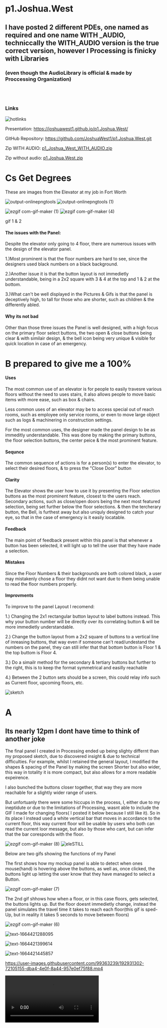 # p1.Joshua.West

## I have posted 2 different PDEs, one named as required and one name WITH _AUDIO, techniccally the WITH_AUDIO version is the true correct version, however I Processing is finicky with Libraries
### (even though the AudioLibrary is official & made by Proccessing Organization) 
 <br></br>
 
### Links
![hotlinks](https://user-images.githubusercontent.com/99363239/193041916-fca2f891-d22f-40f9-8059-53038e3eecbe.png)

Presentation: 
https://joshuawest1.github.io/p1.Joshua.West/

GitHub Repository:
https://github.com/JoshuaWest1/p1.Joshua.West.git



Zip WITH AUDIO: [p1_Joshua_West_WITH_AUDIO.zip](https://github.com/JoshuaWest1/p1.Joshua.West/files/9670822/p1_Joshua_West_WITH_AUDIO.zip)


Zip without audio: [p1.Joshua.West.zip](https://github.com/JoshuaWest1/p1.Joshua.West/files/9670824/p1.Joshua.West.zip)



# Cs Get Degrees
These are images from the Elevator at my job in Fort Worth 

![output-onlinepngtools](https://user-images.githubusercontent.com/99363239/192914724-e7fcd9c2-571e-40fe-8f60-02a278bf6815.png)
![output-onlinepngtools (1)](https://user-images.githubusercontent.com/99363239/192915004-5f21b39b-be91-44d1-9bc9-6ed07f33c69f.png)

![ezgif com-gif-maker (1)](https://user-images.githubusercontent.com/99363239/192916133-3d9352f4-60ad-47d5-82e5-324107d95644.gif)
![ezgif com-gif-maker (4)](https://user-images.githubusercontent.com/99363239/192916691-f2f46386-1815-40fd-9e55-b8a289c58fda.gif)



gif 1 & 2

#### The issues with the Panel:

Despite the elevator only going to 4 floor, there are numerous issues with the design of the elevator panel.

1.)Most prominent is that the floor numbers are hard to see, since the designers used black numbers on a black background.

2.)Another issue it is that the button layout is not immedietly understandable, being in a 2x2 square with 3 & 4 at the top and 1 & 2 at the bottom.

3.)What can't be well displayed in the Pictures & Gifs is that the panel is deceptively high, to tall for those who are shorter, such as children & the differently abled.


#### Why its not bad

Other than those three issues the Panel is well designed, with a high focus on the primary floor select buttons, the two open & close buttons being clear & with similair design, & the bell icon being very unique & visible for quick location in case of an emergency.


# B prepared to give me a 100%
#### Uses

The most common use of an elevator is for people to easily travesre various floors without the need to uses stairs, it also allows people to move basic items with more ease, such as box & chairs.


Less common uses of an elevator may be to access special out of reach rooms, such as employee only service rooms, or even to move large object such as logs & machinering in construction settings.

For the most common uses, the designer made the panel design to be as immeditly understandable. This was done by making the primary buttons, the floor selection buttons, the center peice & the most prominent feature.

#### Sequnce
The common sequence of actions is for a person(s) to enter the elevator, to select their desired floors, & to press the "Close Door" button

#### Clarity
The Elevator shows the user how to use it by presenting the Floor selection buttons as the most prominent feature, closest to the users reach.
Secondary actions, such as close/open doors being the next most featured selection, being set further below the floor selections. & then the tercherary button, the Bell, is furthest away but also uniquly designed to catch your eye, so that in the case of emergency is it easily locatable.

#### Feedback
The main point of feedback present within this panel is that whenever a button has been selected, it will light up to tell the user that they have made a selection.

#### Mistakes
Since the Floor Numbers & their backgrounds are both colored black, a user may mistakenly chose a floor they didnt not want due to them being unable to read the floor numbers properly.

#### Improvments
To improve to the panel Layout I recomend:

1.) Changing the 2x1 rectangular button layout to label buttons instead. This why your button number will be directly over its correlating button & will be more immedietly understandable.

2.) Change the button layout from a 2x2 square of buttons to a vertical line of inreasing buttons, that way even if someone can't read/undestand the numbers on the panel, they can still infer that that bottom button is Floor 1 & the top buttom is Floor 4.

3.) Do a simailr method for the secondary & tertiary buttons but further to the right, this is to keep the format symmetrical and easilly reachable

4.) Between the 2 button sets should be a screen, this could relay info such as Current floor, upcoming floors, etc.

![sketch](https://user-images.githubusercontent.com/99363239/192919089-d05762c2-7c27-4abe-bcb0-1758e5765fb2.png)

# A
## Its nearly 12pm I dont have time to think of another joke
The final panel I created in Processing ended up being slighty differnt than my proposed sketch, due to discovered insight & due to technical difficulties.
For example, whilst I retained the general layout, I modified the shapes & spacing of the Panel by making the screen Shorter but also wider, this way in totality it is more compact, but also allows for a more readable expeirence.

I also bunched the buttons closer together, that way they are more reachable for a slightly wider range of users.

But unfortuanly there were some hiccups in the process, I, either due to my ineptidute or due to the limitations of Processing, wasnt able to include the GIF I made for changing floors( I posted it below because I still like it). So in its place I instead used a white vertical bar that moves in accordance to the current floor, this way current floor will be usable by users who both can read the current loor message, but also by those who cant, but can infer that the bar coresponds with the floor.

![ezgif com-gif-maker (8)](https://user-images.githubusercontent.com/99363239/192927965-505dc842-dcef-43e6-a1eb-c424a9fbcbec.gif)
![eleSTILL](https://user-images.githubusercontent.com/99363239/192926323-a060239a-f61f-428b-a4d8-56b431c7a520.PNG)




Below are two gifs showing the functions of my Panel

The first shows how my mockup panel is able to detect when ones mouse(hand) is hovering above the buttons, as well as, once clicked, the buttons light up letting the user know that they have managed to select a Button.

![ezgif com-gif-maker (7)](https://user-images.githubusercontent.com/99363239/192922406-97863831-70df-4dae-a9b3-73260ceb5a13.gif)

The 2nd gif shhows how when a floor, or in this case floors, gets selected, the buttons lights up. But the floor doesnt immedietly change, instead the panel simulates the travel time it takes to reach each floor(this gif is sped-Up, but in reality it takes 5 seconds to move between floors)

![ezgif com-gif-maker (6)](https://user-images.githubusercontent.com/99363239/192921979-c98aafbf-2403-404f-8b35-c28978898333.gif)
 



![text-1664421288095](https://user-images.githubusercontent.com/99363239/192930548-700ff4a1-7639-4dbc-9e68-5824998da9cf.png)
 


![text-1664421399614](https://user-images.githubusercontent.com/99363239/192930893-b29eba7d-9f4e-4bcd-9528-b0813f87d7b8.png)



![text-1664421445857](https://user-images.githubusercontent.com/99363239/192930898-58f20451-aae8-4638-b1e2-27771e52567a.png)


https://user-images.githubusercontent.com/99363239/192931302-72105155-dba4-4e0f-8a44-957e0ef75f88.mp4

![Watch the video](https://user-images.githubusercontent.com/99363239/192931302-72105155-dba4-4e0f-8a44-957e0ef75f88.mp4)


